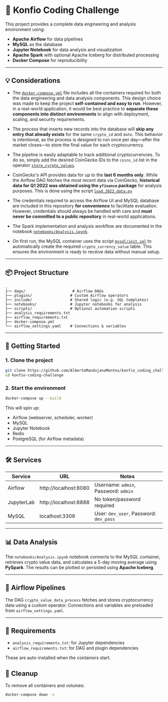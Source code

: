 # 🚀 Konfio Coding Challenge

This project provides a complete data engineering and analysis environment using:

- **Apache Airflow** for data pipelines
- **MySQL** as the database
- **Jupyter Notebook** for data analysis and visualization
- **Apache Spark** with optional Apache Iceberg for distributed processing
- **Docker Compose** for reproducibility

---
## 💡 Considerations
- The [`docker-compose.yml`](docker-compose.yml) file includes all the containers required for both the data engineering and data analysis components. This design choice was made to keep the project **self-contained and easy to run**. However, in a real-world application, it would be best practice to **separate these components into distinct environments** to align with deployment, scaling, and security requirements.

- The process that inserts new records into the database will **skip any entry that already exists** for the same `crypto_id` and `date`. This behavior is intentional, as the process is designed to run once per day—after the market closes—to store the final value for each cryptocurrency.

- The pipeline is easily adaptable to track additional cryptocurrencies. To do so, simply add the desired CoinGecko IDs to the `coins_id` list in the operator [`store_cyrpto_values`](dags/crypto_value_data_process.py).

- CoinGecko's API provides data for up to the **last 6 months only**. While the Airflow DAG fetches the most recent data via CoinGecko, **historical data for Q1 2022 was obtained using the `yfinance` package** for analysis purposes. This is done using the script [`load_2022_data.py`](helper_functions/load_2022_data.py)

- The credentials required to access the Airflow UI and MySQL database are included in this repository **for convenience** to facilitate evaluation. However, credentials should always be handled with care and **must never be committed to a public repository** in real-world applications.

- The Spark implementation and analysis workflow are documented in the notebook [`notebooks/Analysis.ipynb`](notebooks/Analysis.ipynb).

- On first run, the MySQL container uses the script [`mysql/init.sql`](mysql/init.sql) to automatically create the required `crypto_currency_value` table. This ensures the environment is ready to receive data without manual setup.

---


## 📦 Project Structure

```
.
├── dags/                     # Airflow DAGs
├── plugins/                 # Custom Airflow operators
├── include/                 # Shared logic (e.g. SQL templates)
├── notebooks/               # Jupyter notebooks for analysis
├── scripts/                 # Optional automation scripts
├── analysis_requirements.txt
├── airflow_requirements.txt
├── docker-compose.yml
└── airflow_settings.yaml    # Connections & variables
```

---

## 🚀 Getting Started

### 1. Clone the project

```bash
git clone https://github.com/AlbertoMandujanoMontes/konfio_coding_challenge.git
cd konfio-coding-challenge
```

### 2. Start the environment

```bash
docker-compose up --build
```

This will spin up:
- Airflow (webserver, scheduler, worker)
- MySQL
- Jupyter Notebook 
- Redis
- PostgreSQL (for Airflow metadata)

---

## 🛠 Services

| Service     | URL                         | Notes                       |
|-------------|-----------------------------|-----------------------------|
| Airflow     | http://localhost:8080       | Username: `admin`, Password: `admin` |
| JupyterLab  | http://localhost:8888       | No token/password required  |
| MySQL       | localhost:3306              | User: `dev_user`, Password: `dev_pass` |

---

## 📊 Data Analysis

The `notebooks/Analysis.ipynb` notebook connects to the MySQL container, retrieves crypto value data, and calculates a 5-day moving average using **PySpark**. The results can be plotted or persisted using **Apache Iceberg**.

---

## 🧪 Airflow Pipelines

The DAG `crypto_value_data_process` fetches and stores cryptocurrency data using a custom operator. Connections and variables are preloaded from `airflow_settings.yaml`.

---

## 🧹 Requirements

- `analysis_requirements.txt`: for Jupyter dependencies
- `airflow_requirements.txt`: for DAG and plugin dependencies

These are auto-installed when the containers start.


## 🧼 Cleanup

To remove all containers and volumes:

```bash
docker-compose down -v
```